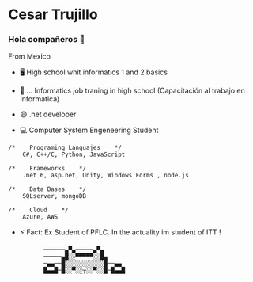 # Cesar Trujillo

### Hola compañeros 👋

From Mexico 

- 🖥 High school whit informatics 1 and 2 basics

- 📲 ... Informatics job traning in high school (Capacitación al trabajo en Informatica)

- 😄 .net developer

- 💻 Computer System Engeneering Student

```
/*    Programing Languajes    */
    C#, C++/C, Python, JavaScript
    
/*    Frameworks    */
    .net 6, asp.net, Unity, Windows Forms , node.js
    
/*    Data Bases    */
    SQLserver, mongoDB
    
/*    Cloud    */
    Azure, AWS
```

- ⚡ Fact: Ex Student of PFLC. In the actuality im student of ITT !

```
          ──────▄▀▄─────▄▀▄
          ─────▄█░░▀▀▀▀▀░░█▄
          ─▄▄──█░░░░░░░░░░░█──▄▄
          █▄▄█─█░░▀░░┬░░▀░░█─█▄▄█
```
